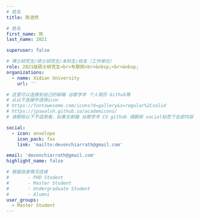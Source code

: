 ```yaml
---
# 姓名
title: 陈浩然

# 姓名
first_name: 陈
last_name: 2021

superuser: false

# 博士研究生/硕士研究生/本科生/校友（工作单位）
role: 2021级硕士研究生<br>车联网<br>&nbsp;<br>&nbsp;
organizations:
  - name: Xidian University
    url: ''

# 这里可以连接到自己的邮箱 谷歌学术 个人简历 Github等 
# 从以下连接中选择icon
# https://fontawesome.com/icons?d=gallery&s=regular%2Csolid
# https://jpswalsh.github.io/academicons/
# 请删除以下不适用者，如果无邮箱 谷歌学术 CV github 请删除 social标签下全部内容

social:
  - icon: envelope
    icon_pack: fas
    link: 'mailto:devonchiarrath@gmail.com'

email: 'devonchiarrath@gmail.com'
highlight_name: false

# 根据自身情况选填
#       - PHD Student
#       - Master Student
#       - Undergraduate Student
#       - Alumni
user_groups:
  - Master Student
---
```

